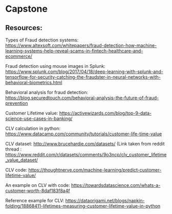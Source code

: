 # Capstone

## Resources: 
Types of Fraud detection systems:
https://www.altexsoft.com/whitepapers/fraud-detection-how-machine-learning-systems-help-reveal-scams-in-fintech-healthcare-and-ecommerce/

Fraud detection using mouse images in Splunk:
https://www.splunk.com/blog/2017/04/18/deep-learning-with-splunk-and-tensorflow-for-security-catching-the-fraudster-in-neural-networks-with-behavioral-biometrics.html

Behavioral analysis for fraud detection:
https://blog.securedtouch.com/behavioral-analysis-the-future-of-fraud-prevention

Customer Lifetime value:
https://activewizards.com/blog/top-9-data-science-use-cases-in-banking/

CLV calculation in python:
https://www.datacamp.com/community/tutorials/customer-life-time-value

CLV dataset:
http://www.brucehardie.com/datasets/ (Link taken from reddit thread : https://www.reddit.com/r/datasets/comments/9o3ncp/clv_customer_lifetime_value_dataset/

CLV code:
https://thoughtnerve.com/machine-learning/predict-customer-lifetime-value/

An example on CLV with code:
https://towardsdatascience.com/whats-a-customer-worth-8daf183f8a4f

Reference example for CLV:
https://dataorigami.net/blogs/napkin-folding/18868411-lifetimes-measuring-customer-lifetime-value-in-python
